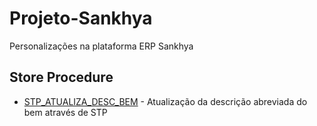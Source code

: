 # Projeto-Sankhya

Personalizações na plataforma ERP Sankhya

## Store Procedure

- [STP_ATUALIZA_DESC_BEM](https://github.com/arthurnoliveira/Projeto-Sankhya/blob/main/Stored%20Procedure/STP_ATUALIZA_DESC_BEM/STP_ATUALIZA_DESC_BEM.md) - Atualização da descrição abreviada do bem através de STP
